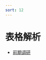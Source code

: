 ```yaml
---
sort: 12
---
```


# 表格解析



<!-- {% include list.liquid %} -->

* [前期调研](https://kg-nlp.github.io/Algorithm-Project-Manual/表格解析/前期调研.html)
